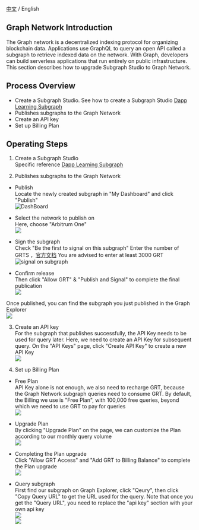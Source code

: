 [中文](./readme.md) / English

## Graph Network Introduction

The Graph network is a decentralized indexing protocol for organizing blockchain data. Applications use GraphQL to query an open API called a subgraph to retrieve indexed data on the network. With Graph, developers can build serverless applications that run entirely on public infrastructure. This section describes how to upgrade Subgraph Studio to Graph Network.

## Process Overview

- Create a Subgraph Studio. See how to create a Subgraph Studio [Dapp Learning Subgraph](https://github.com/Dapp-Learning-DAO/Dapp-Learning/tree/main/basic/08-hardhat-graph)
- Publishes subgraphs to the Graph Network
- Create an API key 
- Set up Billing Plan 

## Operating Steps

1. Create a Subgraph Studio    
Specific reference [Dapp Learning Subgraph](https://github.com/Dapp-Learning-DAO/Dapp-Learning/tree/main/basic/08-hardhat-graph)    

2. Publishes subgraphs to the Graph Network    
- Publish  
Locate the newly created subgraph in "My Dashboard" and click "Publish"   
![DashBoard](./imgs/myDashBoard.png)   

- Select the network to publish on    
Here, choose "Arbitrum One"    
![](./imgs/published_network.png)  

- Sign the subgraph     
Check "Be the first to signal on this subgraph" 
Enter the number of GRTS ，[官方文档](https://thegraph.com/docs/en/publishing/publishing-a-subgraph/)  You are advised to enter at least 3000 GRT  
![signal on subgraph](./imgs/signal_on_subgraph.png)  

- Confirm release   
Then click "Allow GRT" & "Publish and Signal" to complete the final publication  
![](./imgs/publish_and_signal.png)  

Once published, you can find the subgraph you just published in the Graph Explorer    
![](./imgs/subgraph_on_explorer.png)  


3. Create an API key   
For the subgraph that publishes successfully, the API Key needs to be used for query later. Here, we need to create an API Key for subsequent query. On the "API Keys" page, click "Create API Key" to create a new API Key   
![](./imgs/create_api_key.png)  

3. Set up Billing Plan    
- Free Plan  
API Key alone is not enough, we also need to recharge GRT, because the Graph Network subgraph queries need to consume GRT. By default, the Billing we use is "Free Plan", with 100,000 free queries, beyond which we need to use GRT to pay for queries   
![](./imgs/free_plan.png)  

- Upgrade Plan    
By clicking "Upgrade Plan" on the page, we can customize the Plan according to our monthly query volume  
![](./imgs/upgrade_plan.png)   

- Completing the Plan upgrade   
Click "Allow GRT Access" and "Add GRT to Billing Balance" to complete the Plan upgrade   
![](./imgs/finish_billing_upgrade.png)  

- Query subgraph  
First find our subgraph on Graph Explorer, click "Qeury", then click "Copy Query URL" to get the URL used for the query. Note that once you get the "Query URL", you need to replace the "api key" section with your own api key     
![](./imgs/query_graph_network.png)   
![](./imgs/get_query_url.png)  
